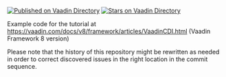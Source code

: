 [![Published on Vaadin  Directory](https://img.shields.io/badge/Vaadin%20Directory-published-00b4f0.svg)](https://vaadin.com/directory/component/)
[![Stars on Vaadin Directory](https://img.shields.io/vaadin-directory/star/.svg)](https://vaadin.com/directory/component/)


Example code for the tutorial at https://vaadin.com/docs/v8/framework/articles/VaadinCDI.html (Vaadin Framework 8 version)

Please note that the history of this repository might be rewritten as needed
in order to correct discovered issues in the right location in the commit
sequence.
